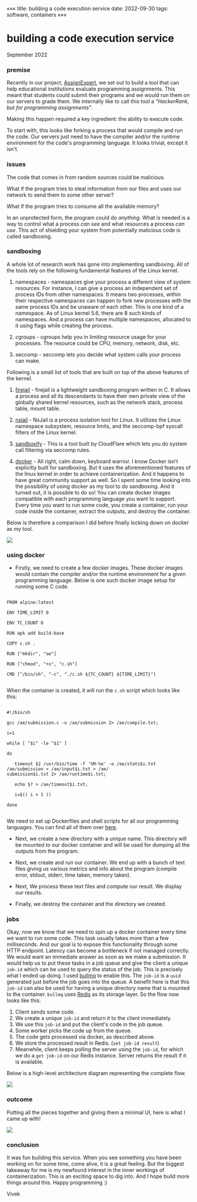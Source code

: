 «««
title: building a code execution service
date: 2022-09-30
tags: software, containers
»»»

# building a code execution service

September 2022

### premise

Recently in our project, [AssignExpert](https://github.com/assignexpert/assignexpert), we set out to build a tool that can help educational institutions evaluate programming assignments. This meant that students could submit their programs and we would run them on our servers to grade them. We internally like to call this tool a <i>"HackerRank, but for programming assignments"</i>.

Making this happen required a key ingredient: the ability to execute code.

To start with, this looks like forking a process that would compile and run the code. Our servers just need to have the compiler and/or the runtime environment for the code's programming language. It looks trivial, except it isn't.

### issues

The code that comes in from random sources could be malicious.

What if the program tries to steal information from our files and uses our network to send them to some other server?

What if the program tries to consume all the available memory?

In an unprotected form, the program could do <i>anything</i>. What is needed is a way to control what a process <i>can see</i> and what resources a process <i>can use</i>. This act of shielding your system from potentially malicious code is called sandboxing.

### sandboxing

A whole lot of research work has gone into implementing sandboxing. All of the tools rely on the following fundamental features of the Linux kernel.

1. namespaces - namespaces give your process a different view of system resources. For instance, I can give a process an independent set of process IDs from other namespaces. It means two processes, within their respective namespaces can happen to fork new processes with the same process IDs and be unaware of each other. This is one kind of a namespace. As of Linux kernel 5.6, there are 8 such kinds of namespaces. And a process can have multiple namespaces, allocated to it using flags while creating the process.

2. cgroups - cgroups help you in limiting resource usage for your processes. The resource could be CPU, memory, network, disk, etc.

3. seccomp - seccomp lets you decide what system calls your process can make.

Following is a small list of tools that are built on top of the above features of the kernel.

1. [firejail](https://firejail.wordpress.com/) - firejail is a lightweight sandboxing program written in C. It allows a process and all its descendants to have their own private view of the globally shared kernel resources, such as the network stack, process table, mount table.

2. [nsjail](https://github.com/google/nsjail) - NsJail is a process isolation tool for Linux. It utilizes the Linux namespace subsystem, resource limits, and the seccomp-bpf syscall filters of the Linux kernel.

3. [sandboxify](https://github.com/cloudflare/sandbox) - This is a tool built by CloudFlare which lets you do system call filtering via seccomp rules.

4. [docker](https://www.docker.com/) - All right, calm down, keyboard warrior. I know Docker isn't explicitly built for sandboxing. But it uses the aforementioned features of the linux kernel in order to achieve containerization. And it happens to have great community support as well. So I spent some time looking into the possibility of using docker as my tool to do sandboxing. And it turned out, it is possible to do so! You can create docker images compatible with each programming language you want to support. Every time you want to run some code, you create a container, run your code inside the container, extract the outputs, and destroy the container.

Below is therefore a comparison I did before finally locking down on docker as my tool.

<img src="/static/images/compare-sandbox.PNG">

### using docker

- Firstly, we need to create a few docker images. These docker images would contain the compiler and/or the runtime environment for a given programming language. Below is one such docker image setup for running some C code.

<code>
FROM alpine:latest <br>
ENV TIME_LIMIT 0 <br>
ENV TC_COUNT 0 <br>
RUN apk add build-base <br>
COPY c.sh . <br>
RUN ["mkdir", "ae"] <br>
RUN ["chmod", "+x", "c.sh"] <br>
CMD ["/bin/sh", "-c", "./c.sh ${TC_COUNT} ${TIME_LIMIT}"] <br>
</code>

When the container is created, it will run the `c.sh` script which looks like this:

<code>
#!/bin/sh <br>
gcc /ae/submission.c -o /ae/submission 2> /ae/compile.txt; <br>
i=1 <br>
while [ "$i" -le "$1" ] <br>
do <br>
   timeout $2 /usr/bin/time -f '%M-%e' -o /ae/stats$i.txt /ae/submission < /ae/input$i.txt > /ae/ <br>submission$i.txt 2> /ae/runtime$i.txt;<br>
   echo $? > /ae/timeout$i.txt; <br>
   i=$(( i + 1 )) <br>
done <br>
</code>

We need to set up Dockerfiles and shell scripts for all our programming languages. You can find all of them over [here](https://github.com/assignexpert/assignexpert/tree/master/src).

- Next, we create a new directory with a unique name. This directory will be mounted to our docker container and will be used for dumping all the outputs from the program.

- Next, we create and run our container. We end up with a bunch of text files giving us various metrics and info about the program (compile error, stdout, stderr, time taken, memory taken).

- Next, We process these text files and compute our result. We display our results.

- Finally, we destroy the container and the directory we created.

### jobs

Okay, now we know that we need to spin up a docker container every time we want to run some code. This task usually takes more than a few milliseconds. And our goal is to expose this functionality through some HTTP endpoint. Latency can become a bottleneck if not managed correctly. We would want an immediate answer as soon as we make a submission. It would help us to put these tasks in a job queue and give the client a unique `job-id` which can be used to query the status of the job. This is precisely what I ended up doing. I used [bullmq](https://docs.bullmq.io) to enable this. The `job-id` is a `uuid` generated just before the job goes into the queue. A benefit here is that this `job-id` can also be used for having a unique directory name that is mounted to the container. `bullmq` uses [Redis](https://redis.io/) as its storage layer. So the flow now looks like this:

1. Client sends some code.
2. We create a unique `job-id` and return it to the client immediately.
3. We use this `job-id` and put the client's code in the job queue.
4. Some worker picks the code up from the queue.
5. The code gets processed via docker, as described above.
6. We store the processed result in Redis. (`set job-id result`)
7. Meanwhile, client keeps polling the server using the `job-id`, for which we do a `get job-id` on our Redis instance. Server returns the result if it is available.

Below is a high-level architecture diagram representing the complete flow.

<img src="/static/images/code-execution.png">

### outcome

Putting all the pieces together and giving them a minimal UI, here is what I came up with!

<img src="/static/images/assignexpert-run.PNG">

### conclusion

It was fun building this service. When you see something you have been working on for some time, come alive, it is a great feeling. But the biggest takeaway for me is my newfound interest in the inner workings of containerization. This is an exciting space to dig into. And I hope build more things around this. Happy programming :)

Vivek
